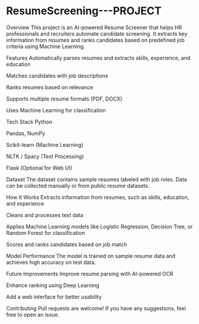 # ResumeScreening---PROJECT
Overview
This project is an AI-powered Resume Screener that helps HR professionals and recruiters automate candidate screening. It extracts key information from resumes and ranks candidates based on predefined job criteria using Machine Learning.

Features
Automatically parses resumes and extracts skills, experience, and education

Matches candidates with job descriptions

Ranks resumes based on relevance

Supports multiple resume formats (PDF, DOCX)

Uses Machine Learning for classification

Tech Stack
Python

Pandas, NumPy

Scikit-learn (Machine Learning)

NLTK / Spacy (Text Processing)

Flask (Optional for Web UI)

Dataset
The dataset contains sample resumes labeled with job roles. Data can be collected manually or from public resume datasets.

How It Works
Extracts information from resumes, such as skills, education, and experience

Cleans and processes text data

Applies Machine Learning models like Logistic Regression, Decision Tree, or Random Forest for classification

Scores and ranks candidates based on job match

Model Performance
The model is trained on sample resume data and achieves high accuracy on test data.

Future Improvements
Improve resume parsing with AI-powered OCR

Enhance ranking using Deep Learning

Add a web interface for better usability

Contributing
Pull requests are welcome! If you have any suggestions, feel free to open an issue.

